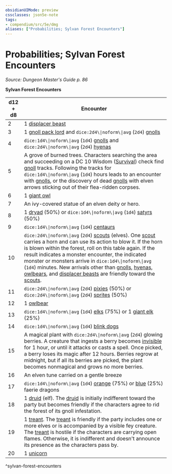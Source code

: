 ```yaml
---
obsidianUIMode: preview
cssclasses: json5e-note
tags:
- compendium/src/5e/dmg
aliases: ["Probabilities; Sylvan Forest Encounters"]
---
```

# Probabilities; Sylvan Forest Encounters
*Source: Dungeon Master's Guide p. 86* 

**Sylvan Forest Encounters**

| d12 + d8 | Encounter |
|----------|-----------|
| 2 | 1 [displacer beast](2-Mechanics/CLI/bestiary/monstrosity/displacer-beast.md) |
| 3 | 1 [gnoll pack lord](2-Mechanics/CLI/bestiary/humanoid/gnoll-pack-lord.md) and `dice:2d4\\|noform\\|avg` (`2d4`) [gnolls](2-Mechanics/CLI/bestiary/humanoid/gnoll.md) |
| 4 | `dice:1d4\\|noform\\|avg` (`1d4`) [gnolls](2-Mechanics/CLI/bestiary/humanoid/gnoll.md) and `dice:2d4\\|noform\\|avg` (`2d4`) [hyenas](2-Mechanics/CLI/bestiary/beast/hyena.md) |
| 5 | A grove of burned trees. Characters searching the area and succeeding on a DC 10 Wisdom ([Survival](2-Mechanics/CLI/rules/skills.md#Survival)) check find [gnoll](2-Mechanics/CLI/bestiary/humanoid/gnoll.md) tracks. Following the tracks for `dice:1d4\\|noform\\|avg` (`1d4`) hours leads to an encounter with [gnolls](2-Mechanics/CLI/bestiary/humanoid/gnoll.md), or the discovery of dead [gnolls](2-Mechanics/CLI/bestiary/humanoid/gnoll.md) with elven arrows sticking out of their flea-ridden corpses. |
| 6 | 1 [giant owl](2-Mechanics/CLI/bestiary/beast/giant-owl.md) |
| 7 | An ivy-covered statue of an elven deity or hero. |
| 8 | 1 [dryad](2-Mechanics/CLI/bestiary/fey/dryad.md) (50%) or `dice:1d4\\|noform\\|avg` (`1d4`) [satyrs](2-Mechanics/CLI/bestiary/fey/satyr.md) (50%) |
| 9 | `dice:1d4\\|noform\\|avg` (`1d4`) [centaurs](2-Mechanics/CLI/bestiary/monstrosity/centaur.md) |
| 10 | `dice:2d4\\|noform\\|avg` (`2d4`) [scouts](2-Mechanics/CLI/bestiary/humanoid/scout.md) (elves). One [scout](2-Mechanics/CLI/bestiary/humanoid/scout.md) carries a horn and can use its action to blow it. If the horn is blown within the forest, roll on this table again. If the result indicates a monster encounter, the indicated monster or monsters arrive in `dice:1d4\\|noform\\|avg` (`1d4`) minutes. New arrivals other than [gnolls](2-Mechanics/CLI/bestiary/humanoid/gnoll.md), [hyenas](2-Mechanics/CLI/bestiary/beast/hyena.md), [owlbears](2-Mechanics/CLI/bestiary/monstrosity/owlbear.md), and [displacer beasts](2-Mechanics/CLI/bestiary/monstrosity/displacer-beast.md) are friendly toward the [scouts](2-Mechanics/CLI/bestiary/humanoid/scout.md). |
| 11 | `dice:2d4\\|noform\\|avg` (`2d4`) [pixies](2-Mechanics/CLI/bestiary/fey/pixie.md) (50%) or `dice:2d4\\|noform\\|avg` (`2d4`) [sprites](2-Mechanics/CLI/bestiary/fey/sprite.md) (50%) |
| 12 | 1 [owlbear](2-Mechanics/CLI/bestiary/monstrosity/owlbear.md) |
| 13 | `dice:1d4\\|noform\\|avg` (`1d4`) [elks](2-Mechanics/CLI/bestiary/beast/elk.md) (75%) or 1 [giant elk](2-Mechanics/CLI/bestiary/beast/giant-elk.md) (25%) |
| 14 | `dice:1d4\\|noform\\|avg` (`1d4`) [blink dogs](2-Mechanics/CLI/bestiary/fey/blink-dog.md) |
| 15 | A magical plant with `dice:2d4\\|noform\\|avg` (`2d4`) glowing berries. A creature that ingests a berry becomes [invisible](2-Mechanics/CLI/rules/conditions.md#Invisible) for 1 hour, or until it attacks or casts a spell. Once picked, a berry loses its magic after 12 hours. Berries regrow at midnight, but if all its berries are picked, the plant becomes nonmagical and grows no more berries. |
| 16 | An elven tune carried on a gentle breeze |
| 17 | `dice:1d4\\|noform\\|avg` (`1d4`) [orange](2-Mechanics/CLI/bestiary/dragon/faerie-dragon-orange.md) (75%) or [blue](2-Mechanics/CLI/bestiary/dragon/faerie-dragon-blue.md) (25%) faerie dragons |
| 18 | 1 [druid](2-Mechanics/CLI/bestiary/humanoid/druid.md) (elf). The [druid](2-Mechanics/CLI/bestiary/humanoid/druid.md) is initially indifferent toward the party but becomes friendly if the characters agree to rid the forest of its gnoll infestation. |
| 19 | 1 [treant](2-Mechanics/CLI/bestiary/plant/treant.md). The [treant](2-Mechanics/CLI/bestiary/plant/treant.md) is friendly if the party includes one or more elves or is accompanied by a visible fey creature. The [treant](2-Mechanics/CLI/bestiary/plant/treant.md) is hostile if the characters are carrying open flames. Otherwise, it is indifferent and doesn't announce its presence as the characters pass by. |
| 20 | 1 [unicorn](2-Mechanics/CLI/bestiary/celestial/unicorn.md) |
^sylvan-forest-encounters